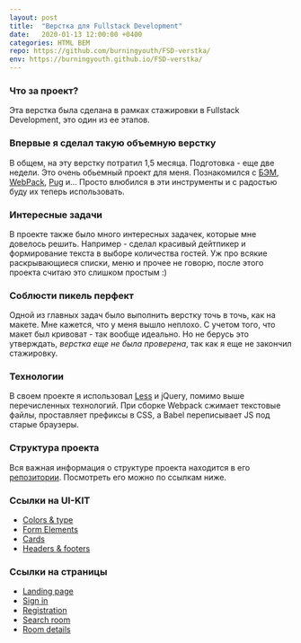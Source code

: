 ```yaml
---
layout: post
title:  "Верстка для Fullstack Development"
date:   2020-01-13 12:00:00 +0400
categories: HTML BEM
repo: https://github.com/burningyouth/FSD-verstka/
env: https://burningyouth.github.io/FSD-verstka/
---
```


### Что за проект?
Эта верстка была сделана в рамках стажировки в Fullstack Development, это один из ее этапов.

### Впервые я сделал такую объемную верстку
В общем, на эту верстку потратил 1,5 месяца. Подготовка - еще две недели. Это очень обьемный проект для меня. Познакомился с [БЭМ](https://ru.bem.info/), [WebPack](https://webpack.js.org/), [Pug](https://pugjs.org/api/getting-started.html) и... Просто влюбился в эти инструменты и с радостью буду их теперь использовать. 

### Интересные задачи
В проекте также было много интересных задачек, которые мне довелось решить. Например - сделал красивый дейтпикер и формирование текста в выборе количества гостей. Уж про всякие раскрывающиеся списки, меню и прочее не говорю, после этого проекта считаю это слишком простым :)

### Соблюсти пикель перфект
Одной из главных задач было выполнить верстку точь в точь, как на макете. Мне кажется, что у меня вышло неплохо. С учетом того, что макет был кривоват - так вообще идеально. Но не берусь это утверждать, *верстка еще не была проверена*, так как я еще не закончил стажировку.

### Технологии
В своем проекте я использовал [Less](http://lesscss.org/) и jQuery, помимо выше перечисленных технологий. При сборке Webpack сжимает текстовые файлы, проставляет префиксы в CSS, а Babel переписывает JS под старые браузеры. 

### Структура проекта
Вся важная информация о структуре проекта находится в его [репозитории]({{page.repo}}). Посмотреть его можно по ссылкам ниже.

### Ссылки на UI-KIT
- [Colors & type](https://burningyouth.github.io/FSD-verstka/dist/colors-type.html)
- [Form Elements](https://burningyouth.github.io/FSD-verstka/dist/form-elements.html)
- [Cards](https://burningyouth.github.io/FSD-verstka/dist/cards.html)
- [Headers & footers](https://burningyouth.github.io/FSD-verstka/dist/headers-footers.html)

### Ссылки на страницы
- [Landing page](https://burningyouth.github.io/FSD-verstka/dist/landing-page.html)
- [Sign in](https://burningyouth.github.io/FSD-verstka/dist/login.html)
- [Registration](https://burningyouth.github.io/FSD-verstka/dist/registration.html)
- [Search room](https://burningyouth.github.io/FSD-verstka/dist/search-room.html)
- [Room details](https://burningyouth.github.io/FSD-verstka/dist/room-details.html)

